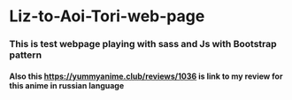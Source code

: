 # Liz-to-Aoi-Tori-web-page
### This is test webpage playing with sass and Js with Bootstrap pattern 
#### Also this https://yummyanime.club/reviews/1036 is link to my review for this anime in russian language <p>
